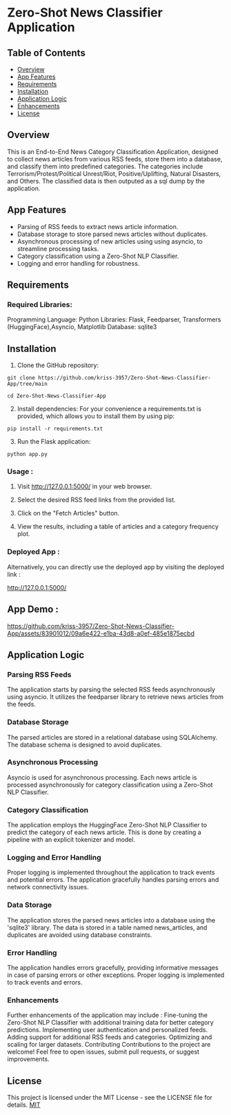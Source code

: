 # Zero-Shot News Classifier Application

## Table of Contents

- [Overview](#overview)
- [App Features](#app-features)
- [Requirements](#requirements)
- [Installation](#installation)
- [Application Logic](#application-logic)
- [Enhancements](#enhancements)
- [License](#license)

## Overview

This is an End-to-End News Category Classification Application, designed to collect news articles from various RSS feeds, store them into a database, and classify them into predefined categories. The categories include Terrorism/Protest/Political Unrest/Riot, Positive/Uplifting, Natural Disasters, and Others. The classified data is then outputed as a sql dump by the application.

## App Features 

- Parsing of RSS feeds to extract news article information.
- Database storage to store parsed news articles without duplicates.
- Asynchronous processing of new articles using using asyncio, to streamline processing tasks.
- Category classification using a Zero-Shot NLP Classifier.
- Logging and error handling for robustness.

## Requirements

### Required Libraries:

Programming Language: Python
Libraries: Flask, Feedparser, Transformers (HuggingFace),Asyncio, Matplotlib
Database: sqlite3



## Installation



1. Clone the GitHub repository:

```
git clone https://github.com/kriss-3957/Zero-Shot-News-Classifier-App/tree/main

cd Zero-Shot-News-Classifier-App
```
2. Install dependencies:
For your convenience a requirements.txt is provided, which allows you to install them by using pip:

```
pip install -r requirements.txt
```

3. Run the Flask application:
```
python app.py
```

### Usage :

1. Visit http://127.0.0.1:5000/ in your web browser.

2. Select the desired RSS feed links from the provided list.

3. Click on the "Fetch Articles" button.

4. View the results, including a table of articles and a category frequency plot.


### Deployed App :

Alternatively, you can directly use the deployed app by visiting the deployed link : 

http://127.0.0.1:5000/ 


## App Demo :

https://github.com/kriss-3957/Zero-Shot-News-Classifier-App/assets/83901012/09a6e422-e1ba-43d8-a0ef-485e1875ecbd





## Application Logic


### Parsing RSS Feeds
The application starts by parsing the selected RSS feeds asynchronously using asyncio. It utilizes the feedparser library to retrieve news articles from the feeds.

###  Database Storage
The parsed articles are stored in a relational database using SQLAlchemy. The database schema is designed to avoid duplicates.

### Asynchronous Processing
Asyncio is used for asynchronous processing. Each news article is processed asynchronously for category classification using a Zero-Shot NLP Classifier.

### Category Classification
The application employs the HuggingFace Zero-Shot NLP Classifier to predict the category of each news article. This is done by creating a pipeline with an explicit tokenizer and model.

### Logging and Error Handling
Proper logging is implemented throughout the application to track events and potential errors. The application gracefully handles parsing errors and network connectivity issues.

### Data Storage
The application stores the parsed news articles into a database using the 'sqlite3' library. The data is stored in a table named news_articles, and duplicates are avoided using database constraints.

### Error Handling
The application handles errors gracefully, providing informative messages in case of parsing errors or other exceptions. Proper logging is implemented to track events and errors.

### Enhancements
Further enhancements of the application may include :
Fine-tuning the Zero-Shot NLP Classifier with additional training data for better category predictions.
Implementing user authentication and personalized feeds.
Adding support for additional RSS feeds and categories.
Optimizing and scaling for larger datasets.
Contributing
Contributions to the project are welcome! Feel free to open issues, submit pull requests, or suggest improvements.



## License

This project is licensed under the MIT License - see the LICENSE file for details. [MIT](https://choosealicense.com/licenses/mit/)
